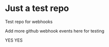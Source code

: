 # Just a test repo

Test repo for webhooks

Add more github webhook events here for testing

YES YES
